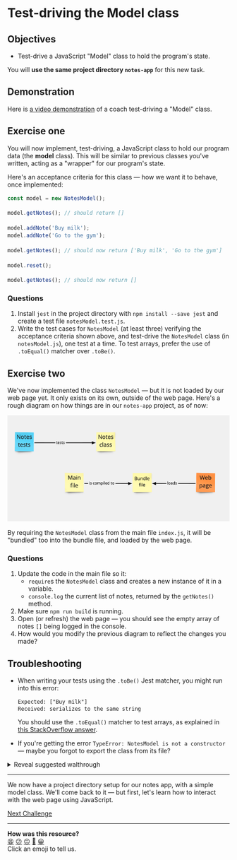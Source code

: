 # Test-driving the Model class

## Objectives

  * Test-drive a JavaScript "Model" class to hold the program's state.

You will **use the same project directory `notes-app`** for this new task.

## Demonstration

Here is [a video demonstration](https://www.youtube.com/watch?v=YGbPa91Y5tg) of a coach test-driving a "Model" class.

## Exercise one

You will now implement, test-driving, a JavaScript class to hold our program data (the
**model** class). This will be similar to previous classes you've written, acting as a "wrapper" for our program's state.

Here's an acceptance criteria for this class — how we want it to behave, once implemented:

```js
const model = new NotesModel();

model.getNotes(); // should return []

model.addNote('Buy milk');
model.addNote('Go to the gym');

model.getNotes(); // should now return ['Buy milk', 'Go to the gym']

model.reset();

model.getNotes(); // should now return []
```

### Questions

1. Install `jest` in the project directory with `npm install --save jest` and create a
   test file `notesModel.test.js`.
2. Write the test cases for `NotesModel` (at least three) verifying the acceptance
   criteria shown above, and test-drive the `NotesModel` class (in `notesModel.js`), one test at a time. To test arrays, prefer the use of `.toEqual()` matcher over `.toBe()`.

## Exercise two

We've now implemented the class `NotesModel` — but it is not loaded by our web page yet.
It only exists on its own, outside of the web page. Here's a rough diagram on how things
are in our `notes-app` project, as of now:

![Class not required by main file](./resources/notes-model-1.png)

By requiring the `NotesModel` class from the main file `index.js`, it will be "bundled"
too into the bundle file, and loaded by the web page.

### Questions

1. Update the code in the main file so it:
    * `require`s the `NotesModel` class and creates a new instance of it in a variable.
    * `console.log` the current list of notes, returned by the `getNotes()` method.
2. Make sure `npm run build` is running.
3. Open (or refresh) the web page — you should see the empty array of notes `[]` being
   logged in the console.
4. How would you modify the previous diagram to reflect the changes you made?

## Troubleshooting

* When writing your tests using the `.toBe()` Jest matcher, you might run into this error:
   ```
   Expected: ["Buy milk"]
   Received: serializes to the same string
   ```

   You should use the `.toEqual()` matcher to test arrays, as explained in [this
   StackOverflow answer](https://stackoverflow.com/a/46256046).

* If you're getting the error `TypeError: NotesModel is not a constructor` — maybe you
  forgot to export the class from its file?

<details>
  <summary>Reveal suggested walthrough</summary>

   ```js
   // notesModel.test.js

   const NotesModel = require('./notesModel');

   describe('Notes model class', () => {
      it('starts with no notes', () => {
         const notes = new NotesModel();

         expect(notes.getNotes()).toEqual([]);
      });

      it('adds a notes', () => {
         const notes = new NotesModel();
         notes.addNote('Buy milk');

         expect(notes.getNotes()).toEqual(['Buy milk']);
      });

      it('resets the list of notes', () => {
         const notes = new NotesModel();
         notes.addNote('Buy milk');
         notes.reset();

         expect(notes.getNotes()).toEqual([]);
      });
   });
   ```

   ```js
   // nodesModel.js

   class NotesModel {
      constructor() {
         this.notes = [];
      }

      getNotes() {
         return this.notes;
      }

      addNote(note) {
         this.notes.push(note);
      }

      reset() {
         this.notes = [];
      }
   }

   module.exports = NotesModel;
   ```
</details>

---

We now have a project directory setup for our notes app, with a simple model class. We'll come
back to it — but first, let's learn how to interact with the web page using JavaScript.

[Next Challenge](05_interacting_with_the_page.md)

<!-- BEGIN GENERATED SECTION DO NOT EDIT -->

---

**How was this resource?**  
[😫](https://airtable.com/shrUJ3t7KLMqVRFKR?prefill_Repository=makersacademy%2Fjavascript-web-applications&prefill_File=contents%2F04_test_driving_notes_class.md&prefill_Sentiment=😫) [😕](https://airtable.com/shrUJ3t7KLMqVRFKR?prefill_Repository=makersacademy%2Fjavascript-web-applications&prefill_File=contents%2F04_test_driving_notes_class.md&prefill_Sentiment=😕) [😐](https://airtable.com/shrUJ3t7KLMqVRFKR?prefill_Repository=makersacademy%2Fjavascript-web-applications&prefill_File=contents%2F04_test_driving_notes_class.md&prefill_Sentiment=😐) [🙂](https://airtable.com/shrUJ3t7KLMqVRFKR?prefill_Repository=makersacademy%2Fjavascript-web-applications&prefill_File=contents%2F04_test_driving_notes_class.md&prefill_Sentiment=🙂) [😀](https://airtable.com/shrUJ3t7KLMqVRFKR?prefill_Repository=makersacademy%2Fjavascript-web-applications&prefill_File=contents%2F04_test_driving_notes_class.md&prefill_Sentiment=😀)  
Click an emoji to tell us.

<!-- END GENERATED SECTION DO NOT EDIT -->
